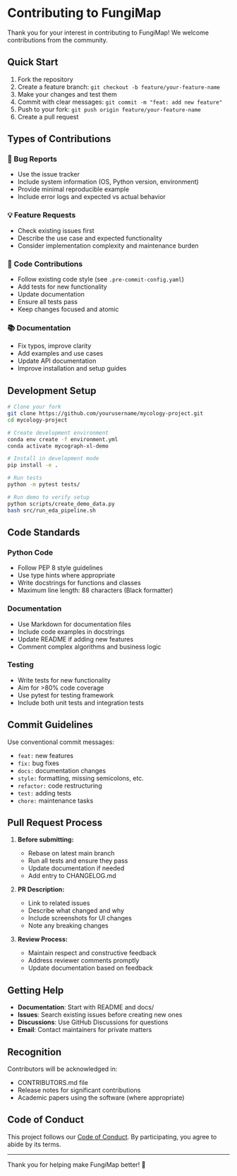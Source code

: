 # Contributing to FungiMap

Thank you for your interest in contributing to FungiMap! We welcome contributions from the community.

## Quick Start

1. Fork the repository
2. Create a feature branch: `git checkout -b feature/your-feature-name`
3. Make your changes and test them
4. Commit with clear messages: `git commit -m "feat: add new feature"`
5. Push to your fork: `git push origin feature/your-feature-name`
6. Create a pull request

## Types of Contributions

### 🐛 Bug Reports
- Use the issue tracker
- Include system information (OS, Python version, environment)
- Provide minimal reproducible example
- Include error logs and expected vs actual behavior

### 💡 Feature Requests
- Check existing issues first
- Describe the use case and expected functionality
- Consider implementation complexity and maintenance burden

### 🔧 Code Contributions
- Follow existing code style (see `.pre-commit-config.yaml`)
- Add tests for new functionality
- Update documentation
- Ensure all tests pass
- Keep changes focused and atomic

### 📚 Documentation
- Fix typos, improve clarity
- Add examples and use cases
- Update API documentation
- Improve installation and setup guides

## Development Setup

```bash
# Clone your fork
git clone https://github.com/yourusername/mycology-project.git
cd mycology-project

# Create development environment
conda env create -f environment.yml
conda activate mycograph-xl-demo

# Install in development mode
pip install -e .

# Run tests
python -m pytest tests/

# Run demo to verify setup
python scripts/create_demo_data.py
bash src/run_eda_pipeline.sh
```

## Code Standards

### Python Code
- Follow PEP 8 style guidelines
- Use type hints where appropriate
- Write docstrings for functions and classes
- Maximum line length: 88 characters (Black formatter)

### Documentation
- Use Markdown for documentation files
- Include code examples in docstrings
- Update README if adding new features
- Comment complex algorithms and business logic

### Testing
- Write tests for new functionality
- Aim for >80% code coverage
- Use pytest for testing framework
- Include both unit tests and integration tests

## Commit Guidelines

Use conventional commit messages:

- `feat:` new features
- `fix:` bug fixes
- `docs:` documentation changes
- `style:` formatting, missing semicolons, etc.
- `refactor:` code restructuring
- `test:` adding tests
- `chore:` maintenance tasks

## Pull Request Process

1. **Before submitting:**
   - Rebase on latest main branch
   - Run all tests and ensure they pass
   - Update documentation if needed
   - Add entry to CHANGELOG.md

2. **PR Description:**
   - Link to related issues
   - Describe what changed and why
   - Include screenshots for UI changes
   - Note any breaking changes

3. **Review Process:**
   - Maintain respect and constructive feedback
   - Address reviewer comments promptly
   - Update documentation based on feedback

## Getting Help

- **Documentation**: Start with README and docs/
- **Issues**: Search existing issues before creating new ones
- **Discussions**: Use GitHub Discussions for questions
- **Email**: Contact maintainers for private matters

## Recognition

Contributors will be acknowledged in:
- CONTRIBUTORS.md file
- Release notes for significant contributions
- Academic papers using the software (where appropriate)

## Code of Conduct

This project follows our [Code of Conduct](CODE_OF_CONDUCT.md). By participating, you agree to abide by its terms.

---

Thank you for helping make FungiMap better! 🍄